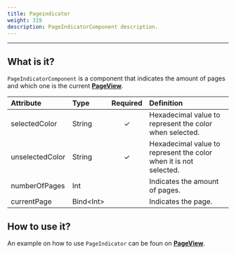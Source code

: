```yaml
---
title: Pageindicator
weight: 319
description: PageIndicatorComponent description.
---
```


---

## What is it?

`PageIndicatorComponent` is a component that indicates the amount of pages and which one is the current [**PageView**](/pt/home/api/components/layout/pageview).

| Attribute       | Type            | Required | Definition                                                        |
| :-------------- | :-------------- | :------: | :---------------------------------------------------------------- |
| selectedColor   | String          |    ✓     | Hexadecimal value to represent the color when selected.           |
| unselectedColor | String          |    ✓     | Hexadecimal value to represent the color when it is not selected. |
| numberOfPages   | Int             |          | Indicates the amount of pages.                                    |
| currentPage     | Bind&lt;Int&gt; |          | Indicates the page.                                               |

## How to use it?

An example on how to use `PageIndicator` can be foun on [**PageView**](/pt/home/api/components/layout/pageview#how-to-use-it).
